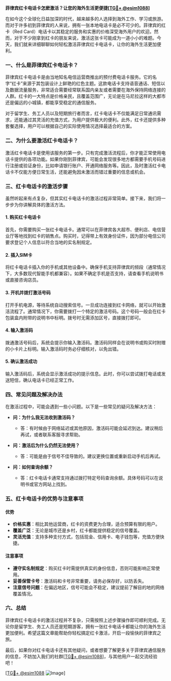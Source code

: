 **菲律宾红卡电话卡怎麽激活？让您的海外生活更便捷[[TG💪+ @esim1088](https://t.me/s/esim1088)]**

在如今这个全球化日益加深的时代，越来越多的人选择到海外工作、学习或旅游。而对于许多初到菲律宾的人来说，拥有一张本地电话卡是必不可少的。菲律宾的红卡（Red Card）电话卡以其稳定的服务和实惠的价格深受海外用户的欢迎。然而，对于不少刚拿到红卡的朋友来说，激活这张卡可能成为一道小小的难题。今天，我们就来详细聊聊如何轻松激活菲律宾红卡电话卡，让你的海外生活更加便利。

### **一、什么是菲律宾红卡电话卡？**

菲律宾红卡电话卡是由当地知名电信运营商推出的预付费电话卡服务。它的名字“红卡”来源于其包装设计上鲜艳的红色主题。这款电话卡支持语音通话、短信以及数据流量服务，非常适合需要经常联系国内亲友或者需要在海外保持网络连接的人群。红卡的一大特点是价格亲民，且覆盖范围广，无论是在马尼拉这样的大都市还是偏远的小城镇，都能享受稳定的通信服务。

对于留学生、务工人员以及短期旅行者而言，红卡电话卡不仅能满足日常通讯需求，还能通过其灵活的充值方式，为用户提供极大的便利。此外，红卡还提供多种套餐选择，用户可以根据自己的实际使用情况选择最适合的方案。

### **二、为什么要激活红卡电话卡？**

激活红卡电话卡是使用该服务的第一步。只有完成激活流程后，你才能正常使用电话卡提供的各项功能。如果你刚到菲律宾，可能会发现很多地方都需要手机号码进行注册或验证身份，比如申请银行账户、开通网络服务等。因此，及时激活红卡电话卡不仅能方便日常生活，还能避免因未激活而错过重要的信息或机会。

### **三、红卡电话卡的激活步骤**

虽然听起来有点复杂，但其实红卡电话卡的激活过程非常简单。接下来，我们将一步步为你讲解具体的激活方法。

#### **1. 购买红卡电话卡**
首先，你需要购买一张红卡电话卡。通常可以在菲律宾各大超市、便利店、电信营业厅等地找到红卡的销售点。购买时，记得带上有效身份证件，因为部分电信公司要求登记个人信息以符合当地的实名制规定。

#### **2. 插入SIM卡**
将红卡电话卡插入你的手机或其他设备中。确保手机支持菲律宾的频段（通常情况下，大多数现代智能手机都兼容）。如果不确定手机是否支持，请查看手机说明书或直接咨询店员。

#### **3. 开机并拨打激活号码**
打开手机电源，等待系统自动搜索信号。一旦成功连接到红卡网络，就可以开始激活流程了。通常情况下，你需要拨打一个特定的激活号码。这个号码一般会在红卡包装盒内附带的说明书中标明。拨号时无需添加区号，直接拨打即可。

#### **4. 输入激活码**
拨通激活号码后，系统会提示你输入激活码。激活码同样会在说明书或购买时附赠的小卡片上标明。输入激活码时务必仔细核对，以免出错。

#### **5. 确认激活成功**
输入激活码后，系统会显示激活成功的提示信息。此时，你可以尝试拨打电话或发送短信，确认电话卡已经正常工作。

### **四、常见问题及解决办法**

在激活过程中，可能会遇到一些小问题。以下是一些常见的疑问及解决方法：

- **问：为什么我无法收到激活码？**
  - 答：有时候由于网络延迟或其他原因，激活码可能会延迟到达。建议稍后再试，或者联系客服寻求帮助。

- **问：激活后为什么仍然无法使用？**
  - 答：可能是由于信号不佳导致的。建议更换位置或重新启动手机后再试。

- **问：如何查询余额？**
  - 答：红卡电话卡通常支持通过拨打特定号码查询余额。具体号码可以在说明书或官方网站上找到。

### **五、红卡电话卡的优势与注意事项**

#### **优势**
- **价格实惠**：相比其他运营商，红卡的资费更为合理，适合预算有限的用户。
- **覆盖广泛**：无论是城市还是乡村，红卡都能提供稳定的信号覆盖。
- **灵活充值**：支持多种支付方式，包括现金、信用卡、电子钱包等，充值方便快捷。

#### **注意事项**
- **遵守实名制规定**：购买红卡时需提供真实的身份信息，否则可能影响正常使用。
- **妥善保管卡号**：激活码和卡号非常重要，请务必保存好，以防丢失。
- **注意信号问题**：在偏远地区，信号可能会不稳定，建议提前了解目的地的网络覆盖情况。

### **六、总结**

菲律宾红卡电话卡的激活过程并不复杂，只需按照上述步骤操作即可顺利完成。无论你是留学生、务工人员还是短期游客，拥有一张红卡电话卡都能让你的海外生活更加便利。希望这篇文章能帮助你轻松搞定红卡激活，开启一段愉快的菲律宾之旅。

最后，如果你对红卡电话卡还有其他疑问，或者想要了解更多关于菲律宾通信服务的信息，不妨加入我们的社群[[TG💪+ @esim1088](https://t.me/s/esim1088)]，与其他用户一起交流经验吧！

[[TG💪+ @esim1088](https://t.me/s/esim1088) ![Image](https://i.postimg.cc/4NQfJmqS/Snipaste-2025-05-13-00-14-12.png)]
